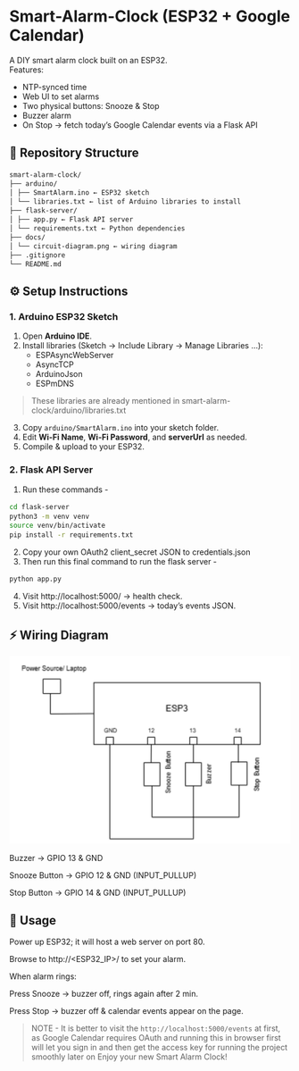 # Smart-Alarm-Clock (ESP32 + Google Calendar)

A DIY smart alarm clock built on an ESP32.  
Features:
- NTP-synced time  
- Web UI to set alarms  
- Two physical buttons: Snooze & Stop  
- Buzzer alarm  
- On Stop → fetch today’s Google Calendar events via a Flask API



## 📂 Repository Structure

```text
smart-alarm-clock/
├── arduino/
│ ├── SmartAlarm.ino ← ESP32 sketch
│ └── libraries.txt ← list of Arduino libraries to install
├── flask-server/
│ ├── app.py ← Flask API server
│ └── requirements.txt ← Python dependencies
├── docs/
│ └── circuit-diagram.png ← wiring diagram
├── .gitignore
└── README.md
```

## ⚙️ Setup Instructions

### 1. Arduino ESP32 Sketch

1. Open **Arduino IDE**.  
2. Install libraries (Sketch → Include Library → Manage Libraries …):  
   - ESPAsyncWebServer  
   - AsyncTCP  
   - ArduinoJson  
   - ESPmDNS
> These libraries are already mentioned in smart-alarm-clock/arduino/libraries.txt   
3. Copy `arduino/SmartAlarm.ino` into your sketch folder.  
4. Edit **Wi-Fi Name**, **Wi-Fi Password**, and **serverUrl** as needed.  
5. Compile & upload to your ESP32.

### 2. Flask API Server

1. Run these commands - 
```bash
cd flask-server
python3 -m venv venv
source venv/bin/activate
pip install -r requirements.txt
```
2. Copy your own OAuth2 client_secret JSON to credentials.json
3. Then run this final command to run the flask server - 
```bash
python app.py
```
4. Visit http://localhost:5000/ → health check.
5. Visit http://localhost:5000/events → today’s events JSON.

## ⚡ Wiring Diagram

![Circuit Diagram](docs/circuit-diagram.png)

Buzzer → GPIO 13 & GND

Snooze Button → GPIO 12 & GND (INPUT_PULLUP)

Stop Button → GPIO 14 & GND (INPUT_PULLUP)

## 🎉 Usage

Power up ESP32; it will host a web server on port 80.

Browse to http://<ESP32_IP>/ to set your alarm.

When alarm rings:

Press Snooze → buzzer off, rings again after 2 min.

Press Stop → buzzer off & calendar events appear on the page.
> NOTE - It is better to visit the `http://localhost:5000/events` at first, as Google Calendar requires OAuth and running this in browser first will let you sign in and then get the access key for running the project smoothly later on
Enjoy your new Smart Alarm Clock!
